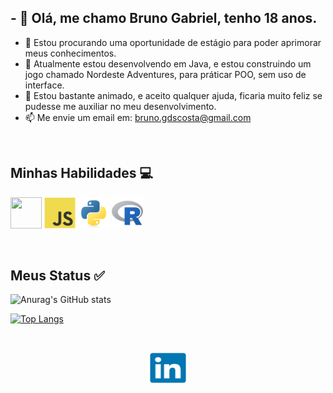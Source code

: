 ## - 👋 Olá, me chamo Bruno Gabriel, tenho 18 anos.
- 👀 Estou procurando uma oportunidade de estágio para poder aprimorar meus conhecimentos.
- 🌱 Atualmente estou desenvolvendo em Java, e estou construindo um jogo chamado Nordeste Adventures, para práticar POO, sem uso de interface.
- 💞️ Estou bastante animado, e aceito qualquer ajuda, ficaria muito feliz se pudesse me auxiliar no meu desenvolvimento.
- 📫 Me envie um email em: bruno.gdscosta@gmail.com
<p>&nbsp;</p>

## Minhas Habilidades 💻

<img src="https://cdn.jsdelivr.net/gh/devicons/devicon/icons/java/java-original-wordmark.svg" width="50" height="50" style="max-width:100%"></img>
<img src="https://raw.githubusercontent.com/devicons/devicon/master/icons/javascript/javascript-original.svg" width="50" height="50" style="max-width:100%"></img>
<img src="https://raw.githubusercontent.com/devicons/devicon/master/icons/python/python-original.svg" width="50" height="50" style="max-width:100%"></img>
<img src="https://raw.githubusercontent.com/devicons/devicon/master/icons/r/r-original.svg" width="50" height="50" style="max-width:100%"></img>
<p>&nbsp;</p>


 ## Meus Status ✅
<!--Stats Card-->
![Anurag's GitHub stats](https://github-readme-stats.vercel.app/api?username=Bruno-Gdos&show_icons=true&theme=midnight-purple) 

[![Top Langs](https://github-readme-stats.vercel.app/api/top-langs/?username=Bruno-Gdos&layout=compact&theme=midnight-purple)](https://github.com/anuraghazra/github-readme-stats)
<p>&nbsp;</p>

<p align="center">
<a href = "https://www.linkedin.com/in/bruno-gdos/" target="_blank"><img align="center" alt="GitHub User Linkedin Profile" height="50" width="60" src="https://raw.githubusercontent.com/devicons/devicon/master/icons/linkedin/linkedin-original.svg" style="max-width:100%;"></a>

